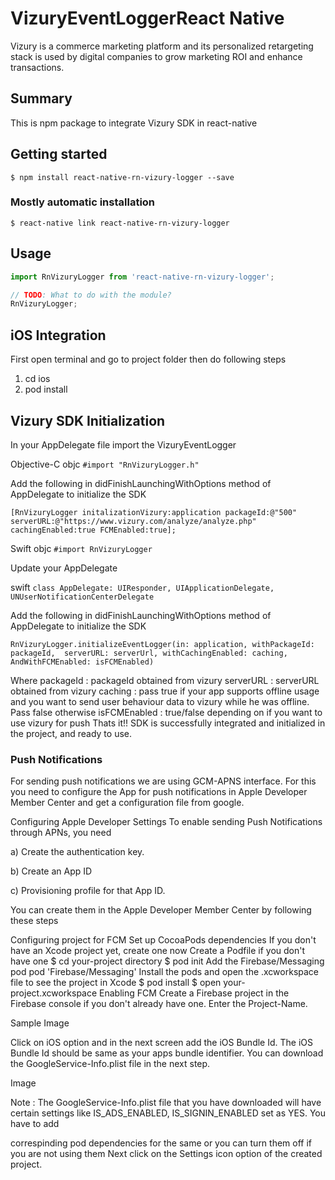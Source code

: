 # VizuryEventLoggerReact Native

Vizury is a commerce marketing platform and its personalized retargeting stack is used by digital companies to grow marketing ROI and enhance transactions.

## Summary

This is npm package to integrate Vizury SDK in react-native 



## Getting started

`$ npm install react-native-rn-vizury-logger --save`

### Mostly automatic installation

`$ react-native link react-native-rn-vizury-logger`



## Usage
```javascript
import RnVizuryLogger from 'react-native-rn-vizury-logger';

// TODO: What to do with the module?
RnVizuryLogger;
```


## iOS Integration

First open terminal and go to project folder then do following steps

1. cd ios
2. pod install


## Vizury SDK Initialization

In your AppDelegate file import the VizuryEventLogger

Objective-C
objc `#import "RnVizuryLogger.h"`

Add the following in didFinishLaunchingWithOptions method of AppDelegate to initialize the SDK

   `[RnVizuryLogger initalizationVizury:application packageId:@"500" serverURL:@"https://www.vizury.com/analyze/analyze.php" cachingEnabled:true FCMEnabled:true];`

Swift
objc `#import RnVizuryLogger`

Update your AppDelegate

swift `class AppDelegate: UIResponder, UIApplicationDelegate, UNUserNotificationCenterDelegate`

Add the following in didFinishLaunchingWithOptions method of AppDelegate to initialize the SDK

`RnVizuryLogger.initializeEventLogger(in: application,
            withPackageId: packageId, 
            serverURL: serverUrl,
            withCachingEnabled: caching, 
            AndWithFCMEnabled: isFCMEnabled)`


Where 
  packageId     : packageId obtained from vizury
  serverURL     : serverURL obtained from vizury
  caching       : pass true if your app supports offline usage and you want to send user behaviour data 
                  to vizury while he was offline. Pass false otherwise
  isFCMEnabled  : true/false depending on if you want to use vizury for push
Thats it!! SDK is successfully integrated and initialized in the project, and ready to use.


### Push Notifications
For sending push notifications we are using GCM-APNS interface. For this you need to configure the App for push notifications in Apple Developer Member Center and get a configuration file from google.

Configuring Apple Developer Settings
To enable sending Push Notifications through APNs, you need

a) Create the authentication key.

b) Create an App ID

c) Provisioning profile for that App ID.

You can create them in the Apple Developer Member Center by following these steps

Configuring project for FCM
Set up CocoaPods dependencies
If you don't have an Xcode project yet, create one now
Create a Podfile if you don't have one
$ cd your-project directory
$ pod init
Add the Firebase/Messaging pod
pod 'Firebase/Messaging'
Install the pods and open the .xcworkspace file to see the project in Xcode
$ pod install
$ open your-project.xcworkspace
Enabling FCM
Create a Firebase project in the Firebase console if you don't already have one. Enter the Project-Name.


Sample Image

Click on iOS option and in the next screen add the iOS Bundle Id. The iOS Bundle Id should be same as your apps bundle identifier. You can download the GoogleService-Info.plist file in the next step.


Image 

Note : The GoogleService-Info.plist file that you have downloaded will have certain settings like IS_ADS_ENABLED, IS_SIGNIN_ENABLED set as YES. You have to add 


correspinding pod dependencies for the same or you can turn them off if you are not using them
Next click on the Settings icon option of the created project.



